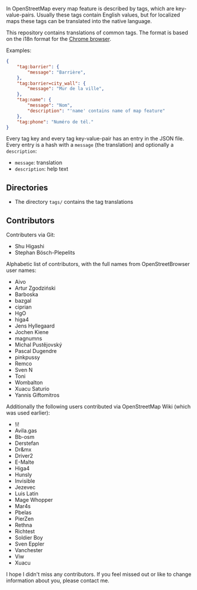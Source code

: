 In OpenStreetMap every map feature is described by tags, which are key-value-pairs. Usually these tags contain English values, but for localized maps these tags can be translated into the native language.

This repository contains translations of common tags. The format is based on the i18n format for the [Chrome browser](https://developer.chrome.com/extensions/i18n-messages).

Examples:
```json
{
    "tag:barrier": {
        "message": "Barrière",
    },
    "tag:barrier=city_wall": {
        "message": "Mur de la ville",
    },
    "tag:name": {
        "message": "Nom",
        "description": "'name' contains name of map feature"
    },
    "tag:phone": "Numéro de tél."
}
```

Every tag key and every tag key-value-pair has an entry in the JSON file. Every entry is a hash with a `message` (the translation) and optionally a `description`:

* `message`: translation
* `description`: help text

Directories
-----------
* The directory `tags/` contains the tag translations

Contributors
------------
Contributers via Git:
* Shu Higashi
* Stephan Bösch-Plepelits

Alphabetic list of contributors, with the full names from OpenStreetBrowser user names:
* Aivo
* Artur Zgodziński
* Barboska
* bazgal
* ciprian
* HgO
* higa4
* Jens Hyllegaard
* Jochen Kiene
* magnumns
* Michal Pustějovský
* Pascal Dugendre
* pinkpussy
* Remco
* Sven N
* Toni
* Wombalton
* Xuacu Saturio
* Yannis Giftomitros

Additionally the following users contributed via OpenStreetMap Wiki (which was used earlier):
* !i!
* Avila.gas
* Bb-osm
* Derstefan
* Dr&mx
* Driver2
* E-Malte
* Higa4
* Hunsly
* Invisible
* Jezevec
* Luis Latin
* Mage Whopper
* Mar4s
* Pbelas
* PierZen
* Rethna
* Richtest
* Soldier Boy
* Sven Eppler
* Vanchester
* Viw
* Xuacu

I hope I didn't miss any contributors. If you feel missed out or like to change information about you, please contact me.
